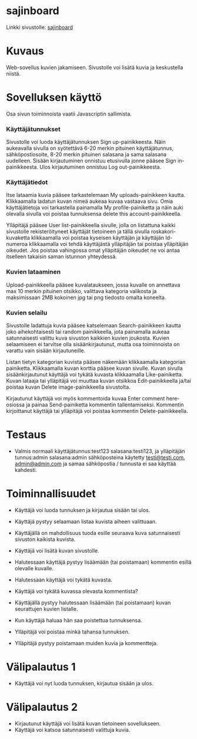 # sajinboard
Linkki sivustolle: [sajinboard](https://sajinboard.herokuapp.com/ "sajinboard")
# Kuvaus
Web-sovellus kuvien jakamiseen. Sivustolle voi lisätä kuvia ja keskustella niistä.

# Sovelluksen käyttö
Osa sivun toiminnoista vaatii Javascriptin sallimista.

### Käyttäjätunnukset

Sivustolle voi luoda käyttäjätunnuksen Sign up-painikkeesta. Näin aukeavalla sivulla on syötettävä 6-20 merkin pituinen käyttäjätunnus, sähköpostiosoite, 8-20 merkin pituinen salasana ja sama salasana uudelleen. Sisään kirjautuminen onnistuu etusivulla jonne pääsee Sign in-painikkeesta. Ulos kirjautuminen onnistuu Log out-painikkeesta.

### Käyttäjätiedot

Itse lataamia kuvia pääsee tarkastelemaan My uploads-painikkeen kautta. Klikkaamalla ladatun kuvan nimeä aukeaa kuvaa vastaava sivu. Omia käyttäjätietoja voi tarkastella painamalla My profile-painiketta ja näin auki olevalla sivulla voi poistaa tunnuksensa delete this account-painikkeella.

Ylläpitäjä pääsee User list-painikkeella sivulle, jolla on listattuna kaikki sivustolle rekisteröityneet käyttäjät tietoineen ja tällä sivulla roskakori-kuvaketta klikkaamalla voi poistaa kyseisen käyttäjän ja käyttäjän Id-numeroa klikkaamalla voi tehdä käyttäjästä ylläpitäjän tai poistaa ylläpitäjän oikeudet. Jos poistaa vahingossa omat ylläpitäjän oikeudet ne voi antaa itselleen takaisin saman istunnon yhteydessä.

### Kuvien lataaminen

Upload-painikkeella pääsee kuvalataukseen, jossa kuvalle on annettava max 10 merkin pituinen otsikko, valittava kategoria valikosta ja maksimissaan 2MB kokoinen jpg tai png tiedosto omalta koneelta.

### Kuvien selailu

Sivustolle ladattuja kuvia pääsee katselemaan Search-painikkeen kautta joko aihekohtaisesti tai random painikkeella, jota painamalla aukeaa satunnaisesti valittu kuva sivuston kaikkien kuvien joukosta. Kuvien selaamiseen ei tarvitse olla sisäänkirjautunut, mutta osa toiminnoista on varattu vain sisään kirjautuneille. 

Listan tietyn kategorian kuvista pääsee näkemään klikkaamalla kategorian painiketta. Klikkaamalla kuvan korttia pääsee kuvan sivulle. Kuvan sivulla sisäänkirjautunut käyttäjä voi tykätä kuvasta klikkaamalla Like-painiketta. Kuvan lataaja tai ylläpitäjä voi muuttaa kuvan otsikkoa Edit-painikkeella ja/tai poistaa kuvan Delete image-painikkeella sivustolta.

Kirjautunut käyttäjä voi myös kommentoida kuvaa Enter comment here-osiossa ja painaa Send-painiketta kommentin tallentamiseksi. Kommentin kirjoittanut käyttäjä tai ylläpitäjä voi poistaa kommentin Delete-painikkeella.


# Testaus

- Valmis normaali käyttäjätunnus:test123 salasana:testi123, ja ylläpitäjän tunnus:admin salasana:admin sähköposteina käytetty testi@testi.com, admin@admin.com ja samaa sähköpostia / tunnusta ei saa käyttää kahdesti.

# Toiminnallisuudet

- Käyttäjä voi luoda tunnuksen ja kirjautua sisään tai ulos.
- Käyttäjä pystyy selaamaan listaa kuvista aiheen valittuaan.
- Käyttäjällä on mahdollisuus tuoda esille seuraava kuva satunnaisesti sivuston kaikista kuvista.
- Käyttäjä voi lisätä kuvan sivustolle.
- Halutessaan käyttäjä pystyy lisäämään (tai poistamaan) kommentin esillä olevalle kuvalle.
- Halutessaan käyttäjä voi tykätä kuvasta.
- Käyttäjä voi tykätä kuvassa olevasta kommentista?
- Käyttäjällä pystyy halutessaan lisäämään (tai poistamaan) kuvan seurattujen kuvien listalle.
- Kun käyttäjä haluaa hän saa poistettua tunnuksensa.

- Ylläpitäjä voi poistaa minkä tahansa tunnuksen.
- Ylläpitäjä pystyy poistamaan muiden kuvia ja kommentteja.

# Välipalautus 1
- Käyttäjä voi nyt luoda tunnuksen, kirjautua sisään ja ulos.

# Välipalautus 2
- Kirjautunut käyttäjä voi lisätä kuvan tietoineen sovellukseen.
- Käyttäjä voi katsoa satunnaisesti valittuja kuvia.
